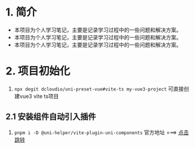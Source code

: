 # 1. 简介
- 本项目为个人学习笔记，主要是记录学习过程中的一些问题和解决方案。
- 本项目为个人学习笔记，主要是记录学习过程中的一些问题和解决方案。
- 本项目为个人学习笔记，主要是记录学习过程中的一些问题和解决方案。

# 2. 项目初始化   
1. `npx degit dcloudio/uni-preset-vue#vite-ts my-vue3-project` 可直接创建vue3 vite ts项目
## 2.1 安装组件自动引入插件   
1. `pnpm i -D @uni-helper/vite-plugin-uni-components` 官方地址 ===> [点击跳转](https://github.com/uni-helper/vite-plugin-uni-components)
